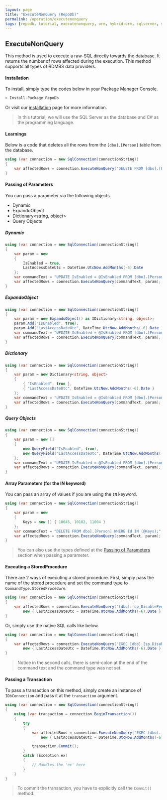 ```yaml
---
layout: page
title: "ExecuteNonQuery (RepoDb)"
permalink: /operation/executenonquery
tags: [repodb, tutorial, executenonquery, orm, hybrid-orm, sqlserver, sqlite, mysql, postgresql]
---
```


## ExecuteNonQuery

This method is used to execute a raw-SQL directly towards the database. It returns the number of rows affected during the execution. This method supports all types of RDMBS data providers.

#### Installation

To install, simply type the codes below in your Package Manager Console.

```csharp
> Install-Package RepoDb
```

Or visit our [installation](/tutorials/installation) page for more information.

> In this tutorial, we will use the SQL Server as the database and C# as the programming language.

#### Learnings

Below is a code that deletes all the rows from the `[dbo].[Person]` table from the database.

```csharp
using (var connection = new SqlConnection(connectionString))
{
	var affectedRows = connection.ExecuteNonQuery("DELETE FROM [dbo].[Person];");
}
```

#### Passing of Parameters

You can pass a parameter via the following objects.
- Dynamic
- ExpandoObject
- Dictionary<string, object>
- Query Objects

##### Dynamic

```csharp
using (var connection = new SqlConnection(connectionString))
{
	var param = new
	{
		IsEnabled = true,
		LastAccessDateUtc = DateTime.UtcNow.AddMonths(-6).Date 
	};
	var commandText = "UPDATE IsEnabled = @IsEnabled FROM [dbo].[Person] WHERE ([LastAccessDateUtc] = @LastAccessDateUtc);";
	var affectedRows = connection.ExecuteNonQuery(commandText, param);
}
```

##### ExpandoObject

```csharp
using (var connection = new SqlConnection(connectionString))
{
	var param = new ExpandoObject() as IDictionary<string, object>;
	param.Add("IsEnabled", true);
	param.Add("LastAccessDateUtc", DateTime.UtcNow.AddMonths(-6).Date );
	var commandText = "UPDATE IsEnabled = @IsEnabled FROM [dbo].[Person] WHERE ([LastAccessDateUtc] = @LastAccessDateUtc);";
	var affectedRows = connection.ExecuteNonQuery(commandText, param);
}
```

##### Dictionary

```csharp
using (var connection = new SqlConnection(connectionString))
{
	var param = new Dictionary<string, object>
	{
		{ "IsEnabled", true },
		{ "LastAccessDateUtc", DateTime.UtcNow.AddMonths(-6).Date }
	};
	var commandText = "UPDATE IsEnabled = @IsEnabled FROM [dbo].[Person] WHERE ([LastAccessDateUtc] = @LastAccessDateUtc);";
	var affectedRows = connection.ExecuteNonQuery(commandText, param);
}
```

##### Query Objects

```csharp
using (var connection = new SqlConnection(connectionString))
{
	var param = new []
	{
		new QueryField("IsEnabled", true),
		new QueryField("LastAccessDateUtc", DateTime.UtcNow.AddMonths(-6).Date)
	};
	var commandText = "UPDATE IsEnabled = @IsEnabled FROM [dbo].[Person] WHERE ([LastAccessDateUtc] = @LastAccessDateUtc);";
	var affectedRows = connection.ExecuteNonQuery(commandText, param);
}
```

#### Array Parameters (for the IN keyword)

You can pass an array of values if you are using the `IN` keyword.

```csharp
using (var connection = new SqlConnection(connectionString))
{
	var param = new
	{
		Keys = new [] { 10045, 10102, 11004 }
	};
	var commandText = "DELETE FROM dbo].[Person] WHERE Id IN (@Keys);";
	var affectedRows = connection.ExecuteNonQuery(commandText, param);
}
```

> You can also use the types defined at the [Passing of Parameters](#passing-of-parameters) section when passing a parameter.

#### Executing a StoredProcedure

There are 2 ways of executing a stored procedure. First, simply pass the name of the stored procedure and set the command type to `CommandType.StoredProcedure`.

```csharp
using (var connection = new SqlConnection(connectionString))
{
	var affectedRows = connection.ExecuteNonQuery("[dbo].[sp_DisablePeopleState](@LastAccessDateUtc);",
		new { LastAccessDateUtc = DateTime.UtcNow.AddMonths(-6).Date }, commandType: CommandType.StoredProcedure);
}
```

Or, simply use the native SQL calls like below.

```csharp
using (var connection = new SqlConnection(connectionString))
{
	var affectedRows = connection.ExecuteNonQuery("EXEC [dbo].[sp_DisablePeopleState](@LastAccessDateUtc);",
		new { LastAccessDateUtc = DateTime.UtcNow.AddMonths(-6).Date });
}
```

> Notice in the second calls, there is semi-colon at the end of the command text and the command type was not set.

#### Passing a Transaction

To pass a transaction on this method, simply create an instance of `IDbConnection` and pass it at the `transaction` argument.

```csharp
using (var connection = new SqlConnection(connectionString))
{
	using (var transaction = connection.BeginTransaction())
	{
		try
		{
			var affectedRows = connection.ExecuteNonQuery("EXEC [dbo].[sp_DisablePeopleState](@LastAccessDateUtc);",
				new { LastAccessDateUtc = DateTime.UtcNow.AddMonths(-6).Date }, transaction: transaction);

			transaction.Commit();
		}
		catch (Exception ex)
		{
			// Handles the 'ex' here
		}
	}
}
```

> To commit the transaction, you have to explicitly call the `Commit()` method.


